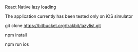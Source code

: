React Native lazy loading

The application currently has been tested only on iOS simulator

git clone https://bitbucket.org/trakbit/lazylist.git

npm install

npm run ios